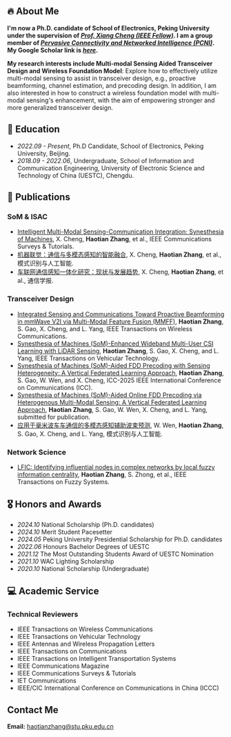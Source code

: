 ## 🔥 About Me

**I'm now a Ph.D. candidate of School of Electronics, Peking University under the supervision of *[Prof. Xiang Cheng (IEEE Fellow)](http://pcni.pku.edu.cn/homepage.html)*. I am a group member of *[Pervasive Connectivity and Networked Intelligence (PCNI)](http://pcni.pku.edu.cn/homepage.html)*. My Google Scholar link is *[here](https://scholar.google.com/citations?hl=zh-CN&user=Vph0sK0AAAAJ&view_op=list_works&sortby=pubdate)*.**

**My research interests include Multi-modal Sensing Aided Transceiver Design and Wireless Foundation Model**: Explore how to effectively utilize multi-modal sensing to assist in transceiver design, e.g., proactive beamforming, channel estimation, and precoding design. In addition, I am also interested in how to construct a wireless foundation model with multi-modal sensing's enhancement, with the aim of empowering stronger and more generalized transceiver design.

 


## 📖 Education
- *2022.09 - Present*, Ph.D Candidate, School of Electronics, Peking University, Beijing.
- *2018.09 - 2022.06*, Undergraduate, School of Information and Communication Engineering, University of Electronic Science and Technology of China (UESTC), Chengdu.
  

## 📝 Publications
### SoM & ISAC 
- [Intelligent Multi-Modal Sensing-Communication Integration: Synesthesia of Machines](https://ieeexplore.ieee.org/document/10330577), X. Cheng, **Haotian Zhang**, et al., IEEE Communications Surveys & Tutorials.
- [机器联觉：通信与多模态感知的智能融合](http://manu46.magtech.com.cn/Jweb_prai/CN/abstract/abstract12648.shtml), X. Cheng, **Haotian Zhang**, et al., 模式识别与人工智能.
- [车联网通信感知一体化研究：现状与发展趋势](http://www.infocomm-journal.com/txxb/CN/10.11959/j.issn.1000-436x.2022137),  X. Cheng, **Haotian Zhang**, et al., 通信学报.

### Transceiver Design
- [Integrated Sensing and Communications Toward Proactive Beamforming in mmWave V2I via Multi-Modal Feature Fusion (MMFF)](https://ieeexplore.ieee.org/document/10566572), **Haotian Zhang**, S. Gao, X. Cheng, and L. Yang, IEEE Transactions on Wireless Communications.
- [Synesthesia of Machines (SoM)-Enhanced Wideband Multi-User CSI Learning with LiDAR Sensing](https://ieeexplore.ieee.org/document/10938924/), **Haotian Zhang**, S. Gao, X. Cheng, and L. Yang, IEEE Transactions on Vehicular Technology.
- [Synesthesia of Machines (SoM)-Aided FDD Precoding with Sensing Heterogeneity: A Vertical Federated Learning Approach](https://arxiv.org/abs/2501.10941), **Haotian Zhang**, S. Gao, W. Wen, and X. Cheng, ICC-2025 IEEE International Conference on Communications (ICC).
- [Synesthesia of Machines (SoM)-Aided Online FDD Precoding via Heterogenous Multi-Modal Sensing: A Vertical Federated Learning Approach](https://arxiv.org/abs/2506.07535), **Haotian Zhang**, S. Gao, W. Wen, X. Cheng, and L. Yang, submitted for publication.
- [应用于毫米波车车通信的多模态感知辅助波束预测](http://manu46.magtech.com.cn/Jweb_prai/CN/abstract/abstract12650.shtml), W. Wen, **Haotian Zhang**, S. Gao, X. Cheng, and L. Yang, 模式识别与人工智能.

### Network Science
- [LFIC: Identifying influential nodes in complex networks by local fuzzy information centrality](https://ieeexplore.ieee.org/abstract/document/9537594/), **Haotian Zhang**, S. Zhong, et al., IEEE Transactions on Fuzzy Systems. 


## 🎖 Honors and Awards
- *2024.10*  National Scholarship (Ph.D. candidates)
- *2024.10*  Merit Student Pacesetter
- *2024.05*  Peking University Presidential Scholarship for Ph.D. candidates
- *2022.06*  Honours Bachelor Degrees of UESTC
- *2021.12*  The Most Outstanding Students Award of UESTC Nomination
- *2021.10*  WAC Lighting Scholarship 
- *2020.10*  National Scholarship (Undergraduate) 

## 💻 Academic Service
### Technical Reviewers
- IEEE Transactions on Wireless Communications
- IEEE Transactions on Vehicular Technology
- IEEE Antennas and Wireless Propagation Letters
- IEEE Transactions on Communications
- IEEE Transactions on Intelligent Transportation Systems
- IEEE Communications Magazine
- IEEE Communications Surveys & Tutorials
- IET Communications
- IEEE/CIC International Conference on Communications in China (ICCC)

  
## Contact Me

**Email:** haotianzhang@stu.pku.edu.cn
